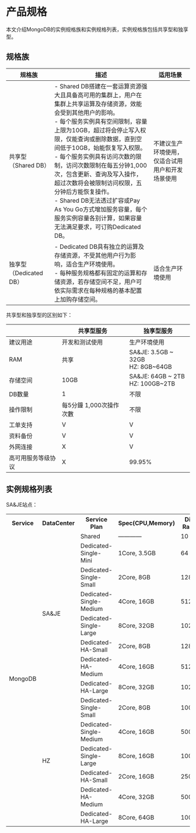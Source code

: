 # 产品规格

本文介绍MongoDB的实例规格族和实例规格列表，实例规格族包括共享型和独享型。

## 规格族

| 规格族                 | 描述                                                         | 适用场景                                         |
| ---------------------- | ------------------------------------------------------------ | ------------------------------------------------ |
| 共享型（Shared DB）    | - Shared DB搭建在一套运算资源强大且具备高可用的集群上，用户在集群上共享运算及存储资源，效能会受到其他用户的影响。<br>- 每个服务实例具有空间限制，容量上限为10GB，超过将会停止写入权限，仅能查询或删除数据，直到空间低于10GB，始能恢复写入权限。<br>- 每个服务实例具有访问次数的限制，访问次数限制在每五分钟1,000次，包含更新、查询及写入操作，超过次数将会被限制访问权限，五分钟后方能恢复操作。<br>- Shared DB无法透过扩容或Pay As You Go方式增加服务容量，每个服务实例容量各别计算，如果容量无法满足要求，可订购Dedicated DB。 | 不建议生产环境使用，仅适合试用用户和开发场景使用 |
| 独享型（Dedicated DB） | - Dedicated DB具有独立的运算及存储资源，不受其他用户行为影响，适合生产环境使用。<br>- 每种服务规格都有固定的运算和存储资源，若存储空间不足，用户可依实际需求在每种规格的基本配置上加购存储空间。 | 适合生产环境使用                                 |

共享型和独享型的区别如下：

|                    | 共享型服务              | 独享型服务                          |
| ------------------ | ----------------------- | ----------------------------------- |
| 建议用途           | 开发和测试使用          | 生产环境使用                        |
| RAM                | 共享                    | SA&JE: 3.5GB ~ 32GB<br>HZ: 8GB~64GB |
| 存储空间           | 10GB                    | SA&JE: 64GB ~ 2TB<br>HZ: 100GB~2TB  |
| DB数量             | 1                       | 不限                                |
| 操作限制           | 每5分鐘 1,000次操作次數 | 不限                                |
| 工单支持           | V                       | V                                   |
| 资料备份           | V                       | V                                   |
| 外网连接           | X                       | V                                   |
| 高可用服务等级协议 | X                       | 99.95%                              |



## 实例规格列表
SA&JE站点：
<table>    
  <tr><th>Service</th><th>DataCenter</th><th>Service Plan</th><th>Spec(CPU,Memory)</th><th>Disk Size Range(GB)</th><th>Connections</th><th>Node</th></tr>   
  <tr><td rowspan="15">MongoDB</td><td rowspan="8">SA&JE</td><td>Shared</td><td>————</td></td><td>10</td><td>————</td><td>3</td></tr>   
  <tr><td>Dedicated-Single-Mini</td><td>1Core, 3.5GB</td><td>64</td><td>1000</td><td>1</td></tr> 
  <tr><td>Dedicated-Single-Small</td><td>2Core, 8GB</td><td>128~512</td><td>2500</td><td>1</td></tr>
  <tr><td>Dedicated-Single-Medium</td><td>4Core, 16GB</td><td>512~1024</td><td>4000</td><td>1</td></tr>
  <tr><td>Dedicated-Single-Large</td><td>8Core, 32GB</td><td>1024~2048</td><td>8000</td><td>1</td></tr>
  <tr><td>Dedicated-HA-Small</td><td>2Core, 8GB</td><td>128~512</td><td>2500</td><td>3</td></tr>
  <tr><td>Dedicated-HA-Medium</td><td>4Core, 16GB</td><td>512~1024</td><td>4000</td><td>3</td></tr>
  <tr><td>Dedicated-HA-Large</td><td>8Core, 32GB</td><td>1024~2048</td><td>8000</td><td>3</td></tr>  
  <tr><td rowspan="7">HZ</td><tr><td>Dedicated-Single-Small</td><td>2Core, 8GB</td><td>100~500</td><td>2500</td><td>1</td></tr>
  <tr><td>Dedicated-Single-Medium</td><td>4Core, 16GB</td><td>500~1000</td><td>4000</td><td>1</td></tr>
  <tr><td>Dedicated-Single-Large</td><td>8Core, 16GB</td><td>1000~2000</td><td>8000</td><td>1</td></tr>
  <tr><td>Dedicated-HA-Small</td><td>2Core, 16GB</td><td>250</td><td>2500</td><td>3</td></tr>
  <tr><td>Dedicated-HA-Medium</td><td>4Core, 32GB</td><td>500</td><td>5000</td><td>3</td></tr>
  <tr><td>Dedicated-HA-Large</td><td>8Core, 64GB</td><td>1000</td><td>10000</td><td>3</td></tr>
</table>
